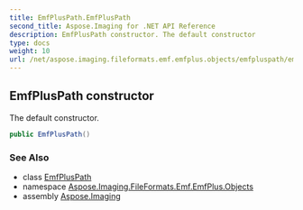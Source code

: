 ```yaml
---
title: EmfPlusPath.EmfPlusPath
second_title: Aspose.Imaging for .NET API Reference
description: EmfPlusPath constructor. The default constructor
type: docs
weight: 10
url: /net/aspose.imaging.fileformats.emf.emfplus.objects/emfpluspath/emfpluspath/
---
```

## EmfPlusPath constructor

The default constructor.

```csharp
public EmfPlusPath()
```

### See Also

* class [EmfPlusPath](../)
* namespace [Aspose.Imaging.FileFormats.Emf.EmfPlus.Objects](../../emfpluspath/)
* assembly [Aspose.Imaging](../../../)


